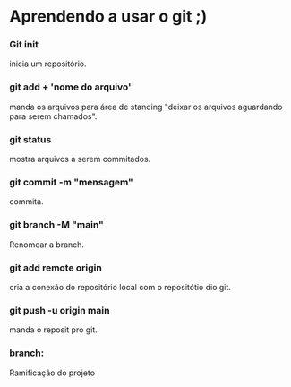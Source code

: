 <h1>Aprendendo a usar o git ;)</h1>


<h3>Git init</h3> inicia um repositório.

<h3>git add + 'nome do arquivo'</h3> manda os arquivos para área de standing "deixar os arquivos aguardando para serem chamados".

<h3>git status</h3> mostra arquivos a serem commitados.

<h3>git commit -m "mensagem"</h3> commita.

<h3>git branch -M "main"</h3> Renomear a branch.

<h3>git add remote origin</h3> cria a conexão do repositório local com o repositótio dio git.

<h3>git push -u origin main</h3> manda o reposit pro git.


<h3>branch: </h3> Ramificação do projeto

